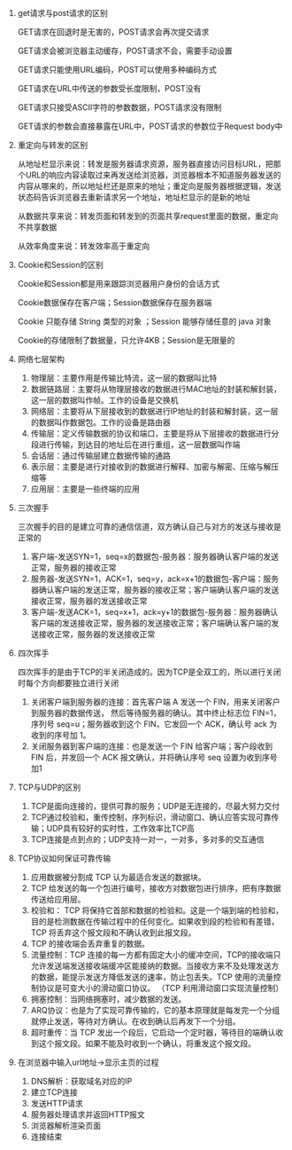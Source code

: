 1. get请求与post请求的区别

   GET请求在回退时是无害的，POST请求会再次提交请求

   GET请求会被浏览器主动缓存，POST请求不会，需要手动设置

   GET请求只能使用URL编码，POST可以使用多种编码方式

   GET请求在URL中传送的参数受长度限制，POST没有

   GET请求只接受ASCII字符的参数数据，POST请求没有限制

   GET请求的参数会直接暴露在URL中，POST请求的参数位于Request body中

2. 重定向与转发的区别

   从地址栏显示来说：转发是服务器请求资源，服务器直接访问目标URL，把那个URL的响应内容读取过来再发送给浏览器，浏览器根本不知道服务器发送的内容从哪来的，所以地址栏还是原来的地址；重定向是服务器根据逻辑，发送状态码告诉浏览器去重新请求另一个地址，地址栏显示的是新的地址

   从数据共享来说：转发页面和转发到的页面共享request里面的数据，重定向不共享数据

   从效率角度来说：转发效率高于重定向

3. Cookie和Session的区别

   Cookie和Session都是用来跟踪浏览器用户身份的会话方式

   Cookie数据保存在客户端；Session数据保存在服务器端

   Cookie 只能存储 String 类型的对象 ；Session 能够存储任意的 java 对象

   Cookie的存储限制了数据量，只允许4KB；Session是无限量的 
   
4. 网络七层架构

   1. 物理层：主要作用是传输比特流，这一层的数据叫比特
   2. 数据链路层：主要将从物理层接收的数据进行MAC地址的封装和解封装，这一层的数据叫作帧。工作的设备是交换机
   3. 网络层：主要将从下层接收到的数据进行IP地址的封装和解封装，这一层的数据叫作数据包。工作的设备是路由器
   4. 传输层：定义传输数据的协议和端口，主要是将从下层接收的数据进行分段进行传输，到达目的地址后在进行重组，这一层数据叫作端
   5. 会话层：通过传输层建立数据传输的通路
   6. 表示层：主要是进行对接收到的数据进行解释、加密与解密、压缩与解压缩等
   7. 应用层：主要是一些终端的应用

5. 三次握手

   三次握手的目的是建立可靠的通信信道，双方确认自己与对方的发送与接收是正常的

   1. 客户端-发送SYN=1，seq=x的数据包-服务器：服务器确认客户端的发送正常，服务器的接收正常
   2. 服务器-发送SYN=1，ACK=1，seq=y，ack=x+1的数据包-客户端：服务器确认客户端的发送正常，服务器的接收正常；客户端确认客户端的发送接收正常，服务器的发送接收正常
   3. 客户端-发送ACK=1，seq=x+1，ack=y+1的数据包-服务器：服务器确认客户端的发送接收正常，服务器的发送接收正常；客户端确认客户端的发送接收正常，服务器的发送接收正常

6. 四次挥手

   四次挥手的是由于TCP的半关闭造成的。因为TCP是全双工的，所以进行关闭时每个方向都要独立进行关闭

   1.  关闭客户端到服务器的连接：首先客户端 A 发送一个 FIN，用来关闭客户到服务器的数据传送， 然后等待服务器的确认。其中终止标志位 FIN=1，序列号 seq=u；服务器收到这个 FIN，它发回一个 ACK，确认号 ack 为收到的序号加 1。
   2. 关闭服务器到客户端的连接：也是发送一个 FIN 给客户端；客户段收到 FIN 后，并发回一个 ACK 报文确认，并将确认序号 seq 设置为收到序号加1

7. TCP与UDP的区别

   1. TCP是面向连接的，提供可靠的服务；UDP是无连接的，尽最大努力交付
   2. TCP通过校验和，重传控制，序列标识，滑动窗口、确认应答实现可靠传输；UDP具有较好的实时性，工作效率比TCP高
   3. TCP连接是点到点的；UDP支持一对一，一对多，多对多的交互通信

8. TCP协议如何保证可靠传输

   1. 应用数据被分割成 TCP 认为最适合发送的数据块。
   2. TCP 给发送的每一个包进行编号，接收方对数据包进行排序，把有序数据传送给应用层。
   3. 校验和： TCP 将保持它首部和数据的检验和。这是一个端到端的检验和，目的是检测数据在传输过程中的任何变化。如果收到段的检验和有差错，TCP 将丢弃这个报文段和不确认收到此报文段。
   4. TCP 的接收端会丢弃重复的数据。
   5. 流量控制：TCP 连接的每一方都有固定大小的缓冲空间，TCP的接收端只允许发送端发送接收端缓冲区能接纳的数据。当接收方来不及处理发送方的数据，能提示发送方降低发送的速率，防止包丢失。TCP 使用的流量控制协议是可变大小的滑动窗口协议。 （TCP 利用滑动窗口实现流量控制）
   6. 拥塞控制：当网络拥塞时，减少数据的发送。
   7. ARQ协议：也是为了实现可靠传输的，它的基本原理就是每发完一个分组就停止发送，等待对方确认。在收到确认后再发下一个分组。
   8. 超时重传：当 TCP 发出一个段后，它启动一个定时器，等待目的端确认收到这个报文段。如果不能及时收到一个确认，将重发这个报文段。

9. 在浏览器中输入url地址->显示主页的过程

   1. DNS解析：获取域名对应的IP
   2. 建立TCP连接
   3. 发送HTTP请求
   4. 服务器处理请求并返回HTTP报文
   5. 浏览器解析渲染页面
   6. 连接结束